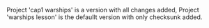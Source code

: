 Project 'cap1 warships' is a version with all changes added,
Project 'warships lesson' is the defaullt version with only checksunk added.
